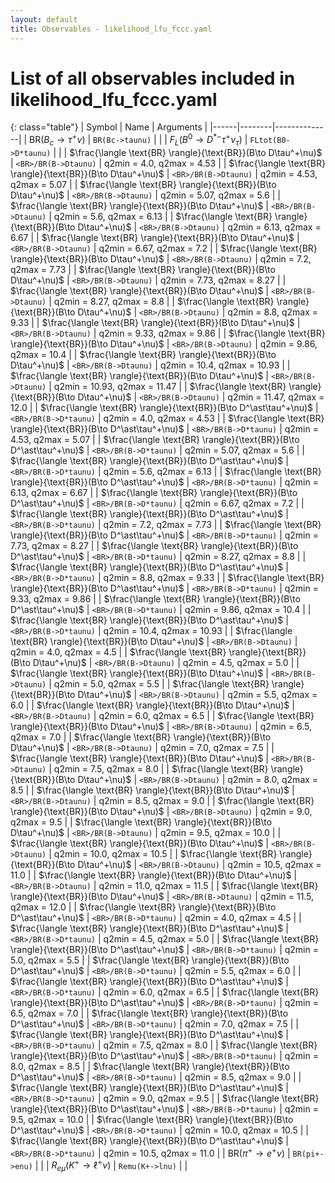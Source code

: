 ```yaml
---
layout: default
title: Observables - likelihood_lfu_fccc.yaml
---
```


# List of all observables included in likelihood_lfu_fccc.yaml

{: class="table"}
| Symbol | Name | Arguments |
|------|--------|--------------|
| $\text{BR}(B_c\to \tau^+\nu)$ | `BR(Bc->taunu)` |  |
| $F_L(B^0\to D^{\ast -}\tau^+\nu_\tau)$ | `FLtot(B0->D*taunu)` |  |
| $\frac{\langle \text{BR} \rangle}{\text{BR}}(B\to D\tau^+\nu)$ | `<BR>/BR(B->Dtaunu)` | q2min = 4.0, q2max = 4.53 |
| $\frac{\langle \text{BR} \rangle}{\text{BR}}(B\to D\tau^+\nu)$ | `<BR>/BR(B->Dtaunu)` | q2min = 4.53, q2max = 5.07 |
| $\frac{\langle \text{BR} \rangle}{\text{BR}}(B\to D\tau^+\nu)$ | `<BR>/BR(B->Dtaunu)` | q2min = 5.07, q2max = 5.6 |
| $\frac{\langle \text{BR} \rangle}{\text{BR}}(B\to D\tau^+\nu)$ | `<BR>/BR(B->Dtaunu)` | q2min = 5.6, q2max = 6.13 |
| $\frac{\langle \text{BR} \rangle}{\text{BR}}(B\to D\tau^+\nu)$ | `<BR>/BR(B->Dtaunu)` | q2min = 6.13, q2max = 6.67 |
| $\frac{\langle \text{BR} \rangle}{\text{BR}}(B\to D\tau^+\nu)$ | `<BR>/BR(B->Dtaunu)` | q2min = 6.67, q2max = 7.2 |
| $\frac{\langle \text{BR} \rangle}{\text{BR}}(B\to D\tau^+\nu)$ | `<BR>/BR(B->Dtaunu)` | q2min = 7.2, q2max = 7.73 |
| $\frac{\langle \text{BR} \rangle}{\text{BR}}(B\to D\tau^+\nu)$ | `<BR>/BR(B->Dtaunu)` | q2min = 7.73, q2max = 8.27 |
| $\frac{\langle \text{BR} \rangle}{\text{BR}}(B\to D\tau^+\nu)$ | `<BR>/BR(B->Dtaunu)` | q2min = 8.27, q2max = 8.8 |
| $\frac{\langle \text{BR} \rangle}{\text{BR}}(B\to D\tau^+\nu)$ | `<BR>/BR(B->Dtaunu)` | q2min = 8.8, q2max = 9.33 |
| $\frac{\langle \text{BR} \rangle}{\text{BR}}(B\to D\tau^+\nu)$ | `<BR>/BR(B->Dtaunu)` | q2min = 9.33, q2max = 9.86 |
| $\frac{\langle \text{BR} \rangle}{\text{BR}}(B\to D\tau^+\nu)$ | `<BR>/BR(B->Dtaunu)` | q2min = 9.86, q2max = 10.4 |
| $\frac{\langle \text{BR} \rangle}{\text{BR}}(B\to D\tau^+\nu)$ | `<BR>/BR(B->Dtaunu)` | q2min = 10.4, q2max = 10.93 |
| $\frac{\langle \text{BR} \rangle}{\text{BR}}(B\to D\tau^+\nu)$ | `<BR>/BR(B->Dtaunu)` | q2min = 10.93, q2max = 11.47 |
| $\frac{\langle \text{BR} \rangle}{\text{BR}}(B\to D\tau^+\nu)$ | `<BR>/BR(B->Dtaunu)` | q2min = 11.47, q2max = 12.0 |
| $\frac{\langle \text{BR} \rangle}{\text{BR}}(B\to D^\ast\tau^+\nu)$ | `<BR>/BR(B->D*taunu)` | q2min = 4.0, q2max = 4.53 |
| $\frac{\langle \text{BR} \rangle}{\text{BR}}(B\to D^\ast\tau^+\nu)$ | `<BR>/BR(B->D*taunu)` | q2min = 4.53, q2max = 5.07 |
| $\frac{\langle \text{BR} \rangle}{\text{BR}}(B\to D^\ast\tau^+\nu)$ | `<BR>/BR(B->D*taunu)` | q2min = 5.07, q2max = 5.6 |
| $\frac{\langle \text{BR} \rangle}{\text{BR}}(B\to D^\ast\tau^+\nu)$ | `<BR>/BR(B->D*taunu)` | q2min = 5.6, q2max = 6.13 |
| $\frac{\langle \text{BR} \rangle}{\text{BR}}(B\to D^\ast\tau^+\nu)$ | `<BR>/BR(B->D*taunu)` | q2min = 6.13, q2max = 6.67 |
| $\frac{\langle \text{BR} \rangle}{\text{BR}}(B\to D^\ast\tau^+\nu)$ | `<BR>/BR(B->D*taunu)` | q2min = 6.67, q2max = 7.2 |
| $\frac{\langle \text{BR} \rangle}{\text{BR}}(B\to D^\ast\tau^+\nu)$ | `<BR>/BR(B->D*taunu)` | q2min = 7.2, q2max = 7.73 |
| $\frac{\langle \text{BR} \rangle}{\text{BR}}(B\to D^\ast\tau^+\nu)$ | `<BR>/BR(B->D*taunu)` | q2min = 7.73, q2max = 8.27 |
| $\frac{\langle \text{BR} \rangle}{\text{BR}}(B\to D^\ast\tau^+\nu)$ | `<BR>/BR(B->D*taunu)` | q2min = 8.27, q2max = 8.8 |
| $\frac{\langle \text{BR} \rangle}{\text{BR}}(B\to D^\ast\tau^+\nu)$ | `<BR>/BR(B->D*taunu)` | q2min = 8.8, q2max = 9.33 |
| $\frac{\langle \text{BR} \rangle}{\text{BR}}(B\to D^\ast\tau^+\nu)$ | `<BR>/BR(B->D*taunu)` | q2min = 9.33, q2max = 9.86 |
| $\frac{\langle \text{BR} \rangle}{\text{BR}}(B\to D^\ast\tau^+\nu)$ | `<BR>/BR(B->D*taunu)` | q2min = 9.86, q2max = 10.4 |
| $\frac{\langle \text{BR} \rangle}{\text{BR}}(B\to D^\ast\tau^+\nu)$ | `<BR>/BR(B->D*taunu)` | q2min = 10.4, q2max = 10.93 |
| $\frac{\langle \text{BR} \rangle}{\text{BR}}(B\to D\tau^+\nu)$ | `<BR>/BR(B->Dtaunu)` | q2min = 4.0, q2max = 4.5 |
| $\frac{\langle \text{BR} \rangle}{\text{BR}}(B\to D\tau^+\nu)$ | `<BR>/BR(B->Dtaunu)` | q2min = 4.5, q2max = 5.0 |
| $\frac{\langle \text{BR} \rangle}{\text{BR}}(B\to D\tau^+\nu)$ | `<BR>/BR(B->Dtaunu)` | q2min = 5.0, q2max = 5.5 |
| $\frac{\langle \text{BR} \rangle}{\text{BR}}(B\to D\tau^+\nu)$ | `<BR>/BR(B->Dtaunu)` | q2min = 5.5, q2max = 6.0 |
| $\frac{\langle \text{BR} \rangle}{\text{BR}}(B\to D\tau^+\nu)$ | `<BR>/BR(B->Dtaunu)` | q2min = 6.0, q2max = 6.5 |
| $\frac{\langle \text{BR} \rangle}{\text{BR}}(B\to D\tau^+\nu)$ | `<BR>/BR(B->Dtaunu)` | q2min = 6.5, q2max = 7.0 |
| $\frac{\langle \text{BR} \rangle}{\text{BR}}(B\to D\tau^+\nu)$ | `<BR>/BR(B->Dtaunu)` | q2min = 7.0, q2max = 7.5 |
| $\frac{\langle \text{BR} \rangle}{\text{BR}}(B\to D\tau^+\nu)$ | `<BR>/BR(B->Dtaunu)` | q2min = 7.5, q2max = 8.0 |
| $\frac{\langle \text{BR} \rangle}{\text{BR}}(B\to D\tau^+\nu)$ | `<BR>/BR(B->Dtaunu)` | q2min = 8.0, q2max = 8.5 |
| $\frac{\langle \text{BR} \rangle}{\text{BR}}(B\to D\tau^+\nu)$ | `<BR>/BR(B->Dtaunu)` | q2min = 8.5, q2max = 9.0 |
| $\frac{\langle \text{BR} \rangle}{\text{BR}}(B\to D\tau^+\nu)$ | `<BR>/BR(B->Dtaunu)` | q2min = 9.0, q2max = 9.5 |
| $\frac{\langle \text{BR} \rangle}{\text{BR}}(B\to D\tau^+\nu)$ | `<BR>/BR(B->Dtaunu)` | q2min = 9.5, q2max = 10.0 |
| $\frac{\langle \text{BR} \rangle}{\text{BR}}(B\to D\tau^+\nu)$ | `<BR>/BR(B->Dtaunu)` | q2min = 10.0, q2max = 10.5 |
| $\frac{\langle \text{BR} \rangle}{\text{BR}}(B\to D\tau^+\nu)$ | `<BR>/BR(B->Dtaunu)` | q2min = 10.5, q2max = 11.0 |
| $\frac{\langle \text{BR} \rangle}{\text{BR}}(B\to D\tau^+\nu)$ | `<BR>/BR(B->Dtaunu)` | q2min = 11.0, q2max = 11.5 |
| $\frac{\langle \text{BR} \rangle}{\text{BR}}(B\to D\tau^+\nu)$ | `<BR>/BR(B->Dtaunu)` | q2min = 11.5, q2max = 12.0 |
| $\frac{\langle \text{BR} \rangle}{\text{BR}}(B\to D^\ast\tau^+\nu)$ | `<BR>/BR(B->D*taunu)` | q2min = 4.0, q2max = 4.5 |
| $\frac{\langle \text{BR} \rangle}{\text{BR}}(B\to D^\ast\tau^+\nu)$ | `<BR>/BR(B->D*taunu)` | q2min = 4.5, q2max = 5.0 |
| $\frac{\langle \text{BR} \rangle}{\text{BR}}(B\to D^\ast\tau^+\nu)$ | `<BR>/BR(B->D*taunu)` | q2min = 5.0, q2max = 5.5 |
| $\frac{\langle \text{BR} \rangle}{\text{BR}}(B\to D^\ast\tau^+\nu)$ | `<BR>/BR(B->D*taunu)` | q2min = 5.5, q2max = 6.0 |
| $\frac{\langle \text{BR} \rangle}{\text{BR}}(B\to D^\ast\tau^+\nu)$ | `<BR>/BR(B->D*taunu)` | q2min = 6.0, q2max = 6.5 |
| $\frac{\langle \text{BR} \rangle}{\text{BR}}(B\to D^\ast\tau^+\nu)$ | `<BR>/BR(B->D*taunu)` | q2min = 6.5, q2max = 7.0 |
| $\frac{\langle \text{BR} \rangle}{\text{BR}}(B\to D^\ast\tau^+\nu)$ | `<BR>/BR(B->D*taunu)` | q2min = 7.0, q2max = 7.5 |
| $\frac{\langle \text{BR} \rangle}{\text{BR}}(B\to D^\ast\tau^+\nu)$ | `<BR>/BR(B->D*taunu)` | q2min = 7.5, q2max = 8.0 |
| $\frac{\langle \text{BR} \rangle}{\text{BR}}(B\to D^\ast\tau^+\nu)$ | `<BR>/BR(B->D*taunu)` | q2min = 8.0, q2max = 8.5 |
| $\frac{\langle \text{BR} \rangle}{\text{BR}}(B\to D^\ast\tau^+\nu)$ | `<BR>/BR(B->D*taunu)` | q2min = 8.5, q2max = 9.0 |
| $\frac{\langle \text{BR} \rangle}{\text{BR}}(B\to D^\ast\tau^+\nu)$ | `<BR>/BR(B->D*taunu)` | q2min = 9.0, q2max = 9.5 |
| $\frac{\langle \text{BR} \rangle}{\text{BR}}(B\to D^\ast\tau^+\nu)$ | `<BR>/BR(B->D*taunu)` | q2min = 9.5, q2max = 10.0 |
| $\frac{\langle \text{BR} \rangle}{\text{BR}}(B\to D^\ast\tau^+\nu)$ | `<BR>/BR(B->D*taunu)` | q2min = 10.0, q2max = 10.5 |
| $\frac{\langle \text{BR} \rangle}{\text{BR}}(B\to D^\ast\tau^+\nu)$ | `<BR>/BR(B->D*taunu)` | q2min = 10.5, q2max = 11.0 |
| $\text{BR}(\pi^+\to e^+\nu)$ | `BR(pi+->enu)` |  |
| $R_{e\mu}(K^+\to \ell^+\nu)$ | `Remu(K+->lnu)` |  |
